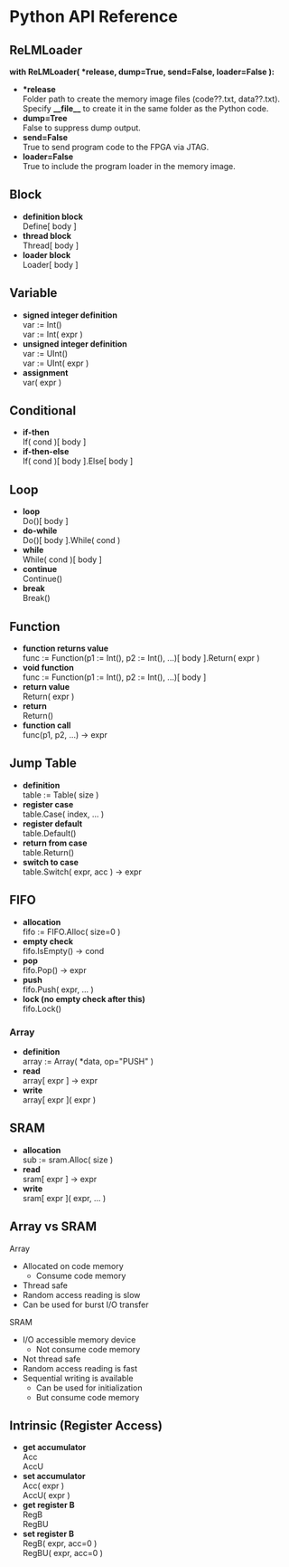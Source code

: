 # Python API Reference

## ReLMLoader

__with ReLMLoader( *release, dump=True, send=False, loader=False ):__

* __*release__
<BR>Folder path to create the memory image files (code??.txt, data??.txt).
<BR>Specify __\_\_file\_\___ to create it in the same folder as the Python code.
* __dump=Tree__
<BR>False to suppress dump output.
* __send=False__
<BR>True to send program code to the FPGA via JTAG.
* __loader=False__
<BR>True to include the program loader in the memory image.

## Block

* __definition block__
<BR>Define[ body ]
* __thread block__
<BR>Thread[ body ]
* __loader block__
<BR>Loader[ body ]

## Variable

* __signed integer definition__
<BR>var := Int()
<BR>var := Int( expr )
* __unsigned integer definition__
<BR>var := UInt()
<BR>var := UInt( expr )
* __assignment__
<BR>var( expr )

## Conditional

* __if-then__
<BR>If( cond )[ body ]
* __if-then-else__
<BR>If( cond )[ body ].Else[ body ]

## Loop

* __loop__
<BR>Do()[ body ]
* __do-while__
<BR>Do()[ body ].While( cond )
* __while__
<BR>While( cond )[ body ]
* __continue__
<BR>Continue()
* __break__
<BR>Break()

## Function

* __function returns value__
<BR>func := Function(p1 := Int(), p2 := Int(), ...)[ body ].Return( expr )
* __void function__
<BR>func := Function(p1 := Int(), p2 := Int(), ...)[ body ]
* __return value__
<BR>Return( expr )
* __return__
<BR>Return()
* __function call__
<BR>func(p1, p2, ...) -> expr

## Jump Table

* __definition__
<BR>table := Table( size )
* __register case__
<BR>table.Case( index, ... )
* __register default__
<BR>table.Default()
* __return from case__
<BR>table.Return()
* __switch to case__
<BR>table.Switch( expr, acc ) -> expr

## FIFO

* __allocation__
<BR>fifo := FIFO.Alloc( size=0 )
* __empty check__
<BR>fifo.IsEmpty() -> cond
* __pop__
<BR>fifo.Pop() -> expr
* __push__
<BR>fifo.Push( expr, ... )
* __lock (no empty check after this)__
<BR>fifo.Lock()

### Array
* __definition__
<BR>array := Array( *data, op="PUSH" )
* __read__
<BR>array[ expr ] -> expr
* __write__
<BR>array\[ expr ]( expr )

## SRAM

* __allocation__
<BR>sub := sram.Alloc( size )
* __read__
<BR>sram[ expr ] -> expr
* __write__
<BR>sram\[ expr ]( expr, ... )

## Array vs SRAM

Array
* Allocated on code memory
  * Consume code memory
* Thread safe
* Random access reading is slow
* Can be used for burst I/O transfer

SRAM
* I/O accessible memory device 
  * Not consume code memory
* Not thread safe
* Random access reading is fast
* Sequential writing is available
  * Can be used for initialization
  * But consume code memory

## Intrinsic (Register Access)

* __get accumulator__
<BR>Acc
<BR>AccU
* __set accumulator__
<BR>Acc( expr )
<BR>AccU( expr )
* __get register B__
<BR>RegB
<BR>RegBU
* __set register B__
<BR>RegB( expr, acc=0 )
<BR>RegBU( expr, acc=0 )
